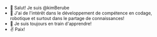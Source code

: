 - 👋 Salut! Je suis @kimBerube
- 👀 J'ai de l'intérêt dans le développement de compétence en codage, robotique et surtout dans le partage de 
      connaissances!
- 🌱 Je suis toujours en train d'apprendre! 
- ✌  Paix!
